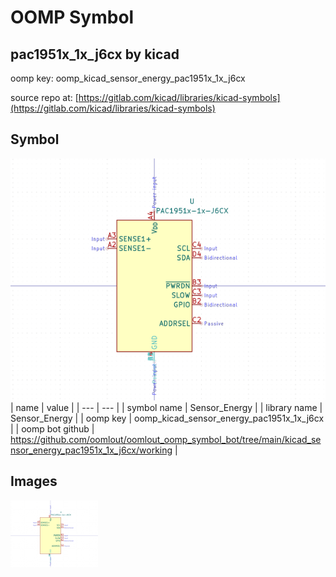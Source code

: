 # OOMP Symbol  
## pac1951x_1x_j6cx  by kicad  
  
oomp key: oomp_kicad_sensor_energy_pac1951x_1x_j6cx  
  
source repo at: [https://gitlab.com/kicad/libraries/kicad-symbols](https://gitlab.com/kicad/libraries/kicad-symbols)  
## Symbol  
  
[![working.png](working_600.png)](working.png)  
| name | value | 
| --- | --- | 
| symbol name | Sensor_Energy | 
| library name | Sensor_Energy | 
| oomp key | oomp_kicad_sensor_energy_pac1951x_1x_j6cx | 
| oomp bot github | https://github.com/oomlout/oomlout_oomp_symbol_bot/tree/main/kicad_sensor_energy_pac1951x_1x_j6cx/working | 
## Images  
  
[![working.png](working_140.png)](working.png)  
